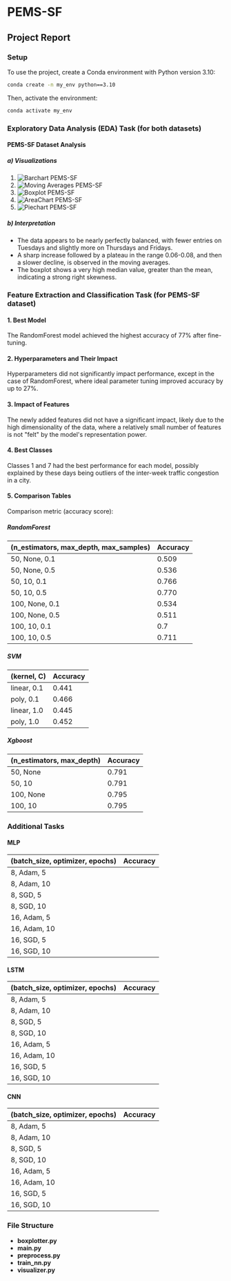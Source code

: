 # PEMS-SF

## Project Report

### Setup

To use the project, create a Conda environment with Python version 3.10:

```bash
conda create -n my_env python==3.10
```

Then, activate the environment:

```bash
conda activate my_env
```

### Exploratory Data Analysis (EDA) Task (for both datasets)

#### PEMS-SF Dataset Analysis

##### a) Visualizations

1. ![Barchart PEMS-SF](data/images/barchart_PEMS-SF.png) 
2. ![Moving Averages PEMS-SF](data/images/moving_averages.png) 
3. ![Boxplot PEMS-SF](data/images/boxplot.png) 
4. ![AreaChart PEMS-SF](data/images/area_chart.png) 
5. ![Piechart PEMS-SF](data/images/piechart.png) 

##### b) Interpretation

- The data appears to be nearly perfectly balanced, with fewer entries on Tuesdays and slightly more on Thursdays and Fridays.
- A sharp increase followed by a plateau in the range 0.06-0.08, and then a slower decline, is observed in the moving averages.
- The boxplot shows a very high median value, greater than the mean, indicating a strong right skewness.

### Feature Extraction and Classification Task (for PEMS-SF dataset)

#### 1. Best Model

The RandomForest model achieved the highest accuracy of 77% after fine-tuning.

#### 2. Hyperparameters and Their Impact

Hyperparameters did not significantly impact performance, except in the case of RandomForest, where ideal parameter tuning improved accuracy by up to 27%.

#### 3. Impact of Features

The newly added features did not have a significant impact, likely due to the high dimensionality of the data, where a relatively small number of features is not "felt" by the model's representation power.

#### 4. Best Classes

Classes 1 and 7 had the best performance for each model, possibly explained by these days being outliers of the inter-week traffic congestion in a city.

#### 5. Comparison Tables

Comparison metric (accuracy score):

##### RandomForest

| (n_estimators, max_depth, max_samples) | Accuracy |
|-----------------------------------------|----------|
| 50, None, 0.1                          | 0.509    |
| 50, None, 0.5                          | 0.536    |
| 50, 10, 0.1                             | 0.766    |
| 50, 10, 0.5                             | 0.770    |
| 100, None, 0.1                          | 0.534    |
| 100, None, 0.5                          | 0.511    |
| 100, 10, 0.1                            | 0.7      |
| 100, 10, 0.5                            | 0.711    |

##### SVM

| (kernel, C) | Accuracy |
|-------------|----------|
| linear, 0.1 | 0.441    |
| poly, 0.1   | 0.466    |
| linear, 1.0 | 0.445    |
| poly, 1.0   | 0.452    |

##### Xgboost

| (n_estimators, max_depth) | Accuracy |
|----------------------------|----------|
| 50, None                   | 0.791    |
| 50, 10                     | 0.791    |
| 100, None                  | 0.795    |
| 100, 10                    | 0.795    |

### Additional Tasks

#### MLP

| (batch_size, optimizer, epochs) | Accuracy |
|----------------------------------|----------|
| 8, Adam, 5                       |          |
| 8, Adam, 10                      |          |
| 8, SGD, 5                        |          |
| 8, SGD, 10                       |          |
| 16, Adam, 5                      |          |
| 16, Adam, 10                     |          |
| 16, SGD, 5                       |          |
| 16, SGD, 10                      |          |

#### LSTM

| (batch_size, optimizer, epochs) | Accuracy |
|----------------------------------|----------|
| 8, Adam, 5                       |          |
| 8, Adam, 10                      |          |
| 8, SGD, 5                        |          |
| 8, SGD, 10                       |          |
| 16, Adam, 5                      |          |
| 16, Adam, 10                     |          |
| 16, SGD, 5                       |          |
| 16, SGD, 10                      |          |

#### CNN

| (batch_size, optimizer, epochs) | Accuracy |
|----------------------------------|----------|
| 8, Adam, 5                       |          |
| 8, Adam, 10                      |          |
| 8, SGD, 5                        |          |
| 8, SGD, 10                       |          |
| 16, Adam, 5                      |          |
| 16, Adam, 10                     |          |
| 16, SGD, 5                       |          |
| 16, SGD, 10                      |          |

### File Structure

- **boxplotter.py**
- **main.py**
- **preprocess.py**
- **train_nn.py**
- **visualizer.py**
